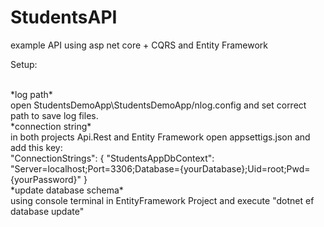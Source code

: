 # StudentsAPI
example API using asp net core + CQRS and Entity Framework


Setup:

<br/>
*log path*<br/>
 open StudentsDemoApp\StudentsDemoApp/nlog.config and set correct path to save log files.
 
 <br/>
 *connection string*<br/>
 in both projects Api.Rest and Entity Framework open appsettigs.json and add this key: <br/>
 "ConnectionStrings": {
    "StudentsAppDbContext": "Server=localhost;Port=3306;Database={yourDatabase};Uid=root;Pwd={yourPassword}"
  }
  <br/>
  *update database schema*<br/>
  using console terminal in EntityFramework Project and execute "dotnet ef database update"



